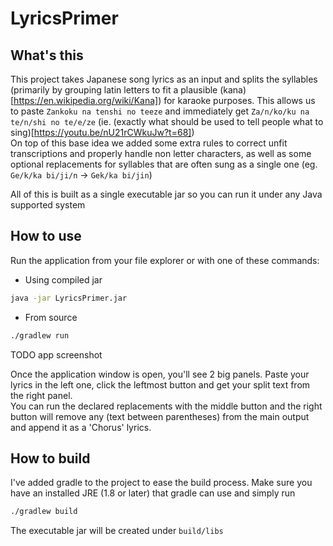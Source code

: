 # LyricsPrimer

## What's this

This project takes Japanese song lyrics as an input and splits the syllables (primarily by grouping latin letters to fit a plausible (kana)[https://en.wikipedia.org/wiki/Kana]) for karaoke purposes. This allows us to paste `Zankoku na tenshi no teeze` and immediately get `Za/n/ko/ku na te/n/shi no te/e/ze` (ie. (exactly what should be used to tell people what to sing)[https://youtu.be/nU21rCWkuJw?t=68])  
On top of this base idea we added some extra rules to correct unfit transcriptions and properly handle non letter characters, as well as some optional replacements for syllables that are often sung as a single one (eg. `Ge/k/ka bi/ji/n` -> `Gek/ka bi/jin`)

All of this is built as a single executable jar so you can run it under any Java supported system

## How to use

Run the application from your file explorer or with one of these commands:
- Using compiled jar
```bash
java -jar LyricsPrimer.jar
```
- From source
```bash
./gradlew run
```

TODO app screenshot

Once the application window is open, you'll see 2 big panels. Paste your lyrics in the left one, click the leftmost button and get your split text from the right panel.  
You can run the declared replacements with the middle button and the right button will remove any (text between parentheses) from the main output and append it as a 'Chorus' lyrics.

## How to build

I've added gradle to the project to ease the build process. Make sure you have an installed JRE (1.8 or later) that gradle can use and simply run
```bash
./gradlew build
```
The executable jar will be created under `build/libs`